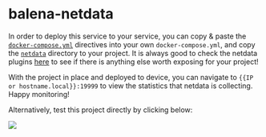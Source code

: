 # balena-netdata

In order to deploy this service to your service, you can copy & paste the [`docker-compose.yml`](./docker-compose.yml)
directives into your own `docker-compose.yml`, and copy the [`netdata`](./netdata) directory to your project. It is
always good to check the netdata plugins [here](https://learn.netdata.cloud/docs/agent/collectors/plugins.d/) to see if
there is anything else worth exposing for your project!

With the project in place and deployed to device, you can navigate to `{{IP or hostname.local}}:19999` to view the
statistics that netdata is collecting. Happy monitoring!

Alternatively, test this project directly by clicking below:

[![](https://www.balena.io/deploy.png)](https://dashboard.balena-cloud.com/deploy)

